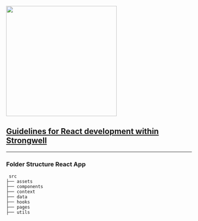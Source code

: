 <img src="https://www.strongwell.com/downloads/1-line-logo.png" width="300px"></img>

## <a href="../README.md">Guidelines for React development within Strongwell </a>

---

### Folder Structure React App

```
 src
├── assets
├── components
├── context
├── data
├── hooks
├── pages
├── utils
```
